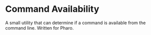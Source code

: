 # Command Availability
A small utility that can determine if a command is available from the command line. Written for Pharo.
